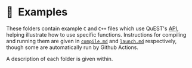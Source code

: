 # 🔖  Examples

<!--
  Examples and tutorials
  (this comment must be under the title for valid doxygen rendering)
  
  @author Tyson Jones
-->

These folders contain example `C` and `C++` files which use QuEST's [API](https://quest-kit.github.io/QuEST/group__api.html), helping illustrate how to use specific functions. Instructions for compiling and running them are given in [`compile.md`](/docs/compile.md#tests) and [`launch.md`](/docs/launch.md#tests) respectively, though some are automatically run by Github Actions.
<!-- @todo the above links would fail Doxygen, which does not recognise the #section syntax.
     no problem here however because doxygen fails to render this page all together -->

A description of each folder is given within.